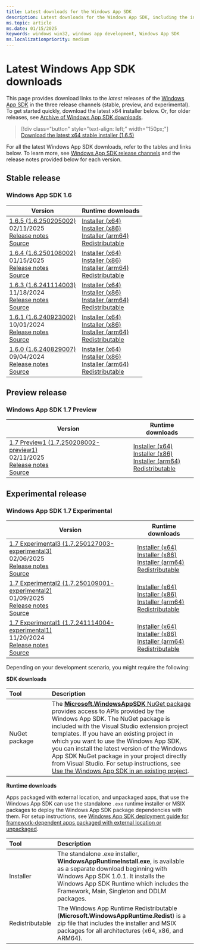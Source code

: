 ```yaml
---
title: Latest downloads for the Windows App SDK
description: Latest downloads for the Windows App SDK, including the installer and MSIX packages
ms.topic: article
ms.date: 01/15/2025
keywords: windows win32, windows app development, Windows App SDK
ms.localizationpriority: medium
---
```


# Latest Windows App SDK downloads

This page provides download links to the *latest* releases of the [Windows App SDK](index.md) in the three release channels (stable, preview, and experimental). To get started quickly, download the latest x64 installer below. Or, for older releases, see [Archive of Windows App SDK downloads](downloads-archive.md).

> [!div class="button" style="text-align: left;" width="150px;"] 
> [Download the latest x64 stable installer (1.6.5)](https://aka.ms/windowsappsdk/1.6/latest/windowsappruntimeinstall-x64.exe)

For all the latest Windows App SDK downloads, refer to the tables and links below. To learn more, see [Windows App SDK release channels](release-channels.md) and the release notes provided below for each version.

## Stable release

### Windows App SDK 1.6

| Version | Runtime downloads |
|---|---|
| [1.6.5 (1.6.250205002)](stable-channel.md#version-165-16250205002) <br/> 02/11/2025 <br/> [Release notes](stable-channel.md#version-165-16250205002) <br/> [Source](https://github.com/microsoft/microsoft-ui-xaml/releases/tag/winui3%2Frelease%2F1.6.5) | [Installer (x64)](https://aka.ms/windowsappsdk/1.6/1.6.250205002/windowsappruntimeinstall-x64.exe) <br/> [Installer (x86)](https://aka.ms/windowsappsdk/1.6/1.6.250205002/windowsappruntimeinstall-x86.exe) <br/> [Installer (arm64)](https://aka.ms/windowsappsdk/1.6/1.6.250205002/windowsappruntimeinstall-arm64.exe) <br/> [Redistributable](https://aka.ms/windowsappsdk/1.6/1.6.250205002/Microsoft.WindowsAppRuntime.Redist.1.6.zip) |
| [1.6.4 (1.6.250108002)](stable-channel.md#version-164-16250108002) <br/> 01/15/2025 <br/> [Release notes](stable-channel.md#version-164-16250108002) <br/> [Source](https://github.com/microsoft/microsoft-ui-xaml/releases/tag/winui3%2Frelease%2F1.6.4) | [Installer (x64)](https://aka.ms/windowsappsdk/1.6/1.6.250108002/windowsappruntimeinstall-x64.exe) <br/> [Installer (x86)](https://aka.ms/windowsappsdk/1.6/1.6.250108002/windowsappruntimeinstall-x86.exe) <br/> [Installer (arm64)](https://aka.ms/windowsappsdk/1.6/1.6.250108002/windowsappruntimeinstall-arm64.exe) <br/> [Redistributable](https://aka.ms/windowsappsdk/1.6/1.6.250108002/Microsoft.WindowsAppRuntime.Redist.1.6.zip) |
| [1.6.3 (1.6.241114003)](stable-channel.md#version-163-16241114003) <br/> 11/18/2024 <br/> [Release notes](stable-channel.md#version-163-16241114003) <br/> [Source](https://github.com/microsoft/microsoft-ui-xaml/releases/tag/winui3%2Frelease%2F1.6.3) | [Installer (x64)](https://aka.ms/windowsappsdk/1.6/1.6.241114003/windowsappruntimeinstall-x64.exe) <br/> [Installer (x86)](https://aka.ms/windowsappsdk/1.6/1.6.241114003/windowsappruntimeinstall-x86.exe) <br/> [Installer (arm64)](https://aka.ms/windowsappsdk/1.6/1.6.241114003/windowsappruntimeinstall-arm64.exe) <br/> [Redistributable](https://aka.ms/windowsappsdk/1.6/1.6.241114003/Microsoft.WindowsAppRuntime.Redist.1.6.zip) |
| [1.6.1 (1.6.240923002)](stable-channel.md#version-161-16240923002) <br/> 10/01/2024 <br/> [Release notes](stable-channel.md#version-161-16240923002) <br/> [Source](https://github.com/microsoft/microsoft-ui-xaml/releases/tag/winui3%2Frelease%2F1.6.1) | [Installer (x64)](https://aka.ms/windowsappsdk/1.6/1.6.240923002/windowsappruntimeinstall-x64.exe) <br/> [Installer (x86)](https://aka.ms/windowsappsdk/1.6/1.6.240923002/windowsappruntimeinstall-x86.exe) <br/> [Installer (arm64)](https://aka.ms/windowsappsdk/1.6/1.6.240923002/windowsappruntimeinstall-arm64.exe) <br/> [Redistributable](https://aka.ms/windowsappsdk/1.6/1.6.240923002/Microsoft.WindowsAppRuntime.Redist.1.6.zip) |
| [1.6.0 (1.6.240829007)](stable-channel.md#version-16) <br/> 09/04/2024 <br/> [Release notes](stable-channel.md#version-16) <br/> [Source](https://github.com/microsoft/microsoft-ui-xaml/releases/tag/winui3%2Frelease%2F1.6.0) | [Installer (x64)](https://aka.ms/windowsappsdk/1.6/1.6.240829007/windowsappruntimeinstall-x64.exe) <br/> [Installer (x86)](https://aka.ms/windowsappsdk/1.6/1.6.240829007/windowsappruntimeinstall-x86.exe) <br/> [Installer (arm64)](https://aka.ms/windowsappsdk/1.6/1.6.240829007/windowsappruntimeinstall-arm64.exe) <br/> [Redistributable](https://aka.ms/windowsappsdk/1.6/1.6.240829007/Microsoft.WindowsAppRuntime.Redist.1.6.zip) |

## Preview release

### Windows App SDK 1.7 Preview

| Version | Runtime downloads |
|---|---|
| [1.7 Preview1 (1.7.250208002-preview1) ](/windows/apps/windows-app-sdk/preview-channel#version-17-preview-1-170-preview1) <br/> 02/11/2025 <br/> [Release notes](/windows/apps/windows-app-sdk/preview-channel#version-17-preview-1-170-preview1) <br/> [Source](https://github.com/microsoft/microsoft-ui-xaml/releases/tag/winui3%2Frelease%2F1.7-preview1) | [Installer (x64)](https://aka.ms/windowsappsdk/1.7/1.7.250208002-preview1/windowsappruntimeinstall-x64.exe) <br/> [Installer (x86)](https://aka.ms/windowsappsdk/1.7/1.7.250208002-preview1/windowsappruntimeinstall-x86.exe) <br/> [Installer (arm64)](https://aka.ms/windowsappsdk/1.7/1.7.250208002-preview1/windowsappruntimeinstall-arm64.exe) <br/> [Redistributable](https://aka.ms/windowsappsdk/1.7/1.7.250208002-preview1/Microsoft.WindowsAppRuntime.Redist.1.7.zip) |

## Experimental release

###  Windows App SDK 1.7 Experimental

| Version | Runtime downloads |
|---|---|
| [1.7 Experimental3 (1.7.250127003-experimental3) ](/windows/apps/windows-app-sdk/experimental-channel#version-17-experimental-170-experimental3) <br/> 02/06/2025 <br/> [Release notes](/windows/apps/windows-app-sdk/experimental-channel#version-17-experimental-170-experimental3) <br/> [Source](https://github.com/microsoft/microsoft-ui-xaml/releases/tag/winui3%2Frelease%2F1.7-experimental3) | [Installer (x64)](https://aka.ms/windowsappsdk/1.7/1.7.250127003-experimental3/windowsappruntimeinstall-x64.exe) <br/> [Installer (x86)](https://aka.ms/windowsappsdk/1.7/1.7.250127003-experimental3/windowsappruntimeinstall-x86.exe) <br/> [Installer (arm64)](https://aka.ms/windowsappsdk/1.7/1.7.250127003-experimental3/windowsappruntimeinstall-arm64.exe) <br/> [Redistributable](https://aka.ms/windowsappsdk/1.7/1.7.250127003-experimental3/Microsoft.WindowsAppRuntime.Redist.1.7.zip) |
| [1.7 Experimental2 (1.7.250109001-experimental2) ](/windows/apps/windows-app-sdk/experimental-channel#version-17-experimental-170-experimental2) <br/> 01/09/2025 <br/> [Release notes](/windows/apps/windows-app-sdk/experimental-channel#version-17-experimental-170-experimental2) <br/> [Source](https://github.com/microsoft/microsoft-ui-xaml/releases/tag/winui3%2Frelease%2F1.7-experimental2) | [Installer (x64)](https://aka.ms/windowsappsdk/1.7/1.7.250109001-experimental2/windowsappruntimeinstall-x64.exe) <br/> [Installer (x86)](https://aka.ms/windowsappsdk/1.7/1.7.250109001-experimental2/windowsappruntimeinstall-x86.exe) <br/> [Installer (arm64)](https://aka.ms/windowsappsdk/1.7/1.7.250109001-experimental2/windowsappruntimeinstall-arm64.exe) <br/> [Redistributable](https://aka.ms/windowsappsdk/1.7/1.7.250109001-experimental2/Microsoft.WindowsAppRuntime.Redist.1.7.zip) |
| [1.7 Experimental1 (1.7.241114004-experimental1) ](/windows/apps/windows-app-sdk/experimental-channel#version-17-experimental-170-experimental1) <br/> 11/20/2024 <br/> [Release notes](/windows/apps/windows-app-sdk/experimental-channel#version-17-experimental-170-experimental1) <br/> [Source](https://github.com/microsoft/microsoft-ui-xaml/releases/tag/winui3%2Frelease%2F1.7-experimental1) | [Installer (x64)](https://aka.ms/windowsappsdk/1.7/1.7.241114004-experimental1/windowsappruntimeinstall-x64.exe) <br/> [Installer (x86)](https://aka.ms/windowsappsdk/1.7/1.7.241114004-experimental1/windowsappruntimeinstall-x86.exe) <br/> [Installer (arm64)](https://aka.ms/windowsappsdk/1.7/1.7.241114004-experimental1/windowsappruntimeinstall-arm64.exe) <br/> [Redistributable](https://aka.ms/windowsappsdk/1.7/1.7.241114004-experimental1/Microsoft.WindowsAppRuntime.Redist.1.7.zip) |

Depending on your development scenario, you might require the following:

**SDK downloads**

| Tool&nbsp;&nbsp;&nbsp;&nbsp;&nbsp;&nbsp;&nbsp;&nbsp;&nbsp;&nbsp;&nbsp;&nbsp;&nbsp;&nbsp;&nbsp; | Description | 
|:------------- |:-------------|
| NuGet package | The [**Microsoft.WindowsAppSDK** NuGet package](https://www.nuget.org/packages/Microsoft.WindowsAppSDK/) provides access to APIs provided by the Windows App SDK. The NuGet package is included with the Visual Studio extension project templates. If you have an existing project in which you want to use the Windows App SDK, you can install the latest version of the Windows App SDK NuGet package in your project directly from Visual Studio. For setup instructions, see [Use the Windows App SDK in an existing project](use-windows-app-sdk-in-existing-project.md).  |

**Runtime downloads**

Apps packaged with external location, and unpackaged apps, that use the Windows App SDK can use the standalone `.exe` runtime installer or MSIX packages to deploy the Windows App SDK package dependencies with them. For setup instructions, see [Windows App SDK deployment guide for framework-dependent apps packaged with external location or unpackaged](deploy-unpackaged-apps.md).

| Tool&nbsp;&nbsp;&nbsp;&nbsp;&nbsp;&nbsp;&nbsp;&nbsp;&nbsp;&nbsp;&nbsp;&nbsp;&nbsp;&nbsp;&nbsp; | Description | 
|:------------- |:-------------|
| Installer | The standalone .exe installer, **WindowsAppRuntimeInstall.exe**, is available as a separate download beginning with Windows App SDK 1.0.1. It installs the Windows App SDK Runtime which includes the Framework, Main, Singleton and DDLM packages.  |
| Redistributable |  The Windows App Runtime Redistributable (**Microsoft.WindowsAppRuntime.Redist**) is a zip file that includes the installer and MSIX packages for all architectures (x64, x86, and ARM64).|
